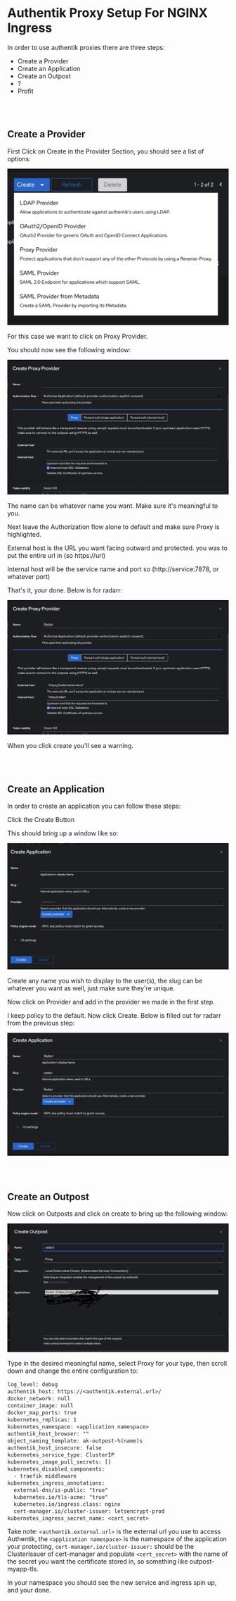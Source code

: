 # Authentik Proxy Setup For NGINX Ingress

In order to use authentik proxies there are three steps:

* Create a Provider
* Create an Application
* Create an Outpost
* ?
* Profit

<br>
<br>

## Create a Provider

First Click on Create in the Provider Section, you should see a list of options:

![image](img/authentik_click_provider.png)

For this case we want to click on Proxy Provider. 
  
You should now see the following window:

![image](img/authentik_new_provider.png)

The name can be whatever name you want. Make sure it's meaningful to you.  

Next leave the Authorization flow alone to default and make sure Proxy is highlighted.

External host is the URL you want facing outward and protected. you was to put the entire url in (so https://url)

Internal host will be the service name and port so (http://service:7878, or whatever port)

That's it, your done. Below is for radarr:

![image](img/radarr_done_provider.png)

When you click create you'll see a warning. 

<br>
<br>

## Create an Application

In order to create an application you can follow these steps:

Click the Create Button

This should bring up a window like so:

![image](img/authentik_blank_app.png)

Create any name you wish to display to the user(s), the slug can be whatever you want as well, just make sure they're unique. 

Now click on Provider and add in the provider we made in the first step.

I keep policy to the default. Now click Create. Below is filled out for radarr from the previous step:

![image](img/radarr_done_app.png)

<br>
<br>

## Create an Outpost

Now click on Outposts and click on create to bring up the following window:

![image](img/authentik_create_out.png)

Type in the desired meaningful name, select Proxy for your type, then scroll down and change the entire configuration to:

```
log_level: debug
authentik_host: https://<authentik.external.url>/
docker_network: null
container_image: null
docker_map_ports: true
kubernetes_replicas: 1
kubernetes_namespace: <application namespace>
authentik_host_browser: ""
object_naming_template: ak-outpost-%(name)s
authentik_host_insecure: false
kubernetes_service_type: ClusterIP
kubernetes_image_pull_secrets: []
kubernetes_disabled_components:
  - traefik middleware
kubernetes_ingress_annotations:
  external-dns/is-public: "true"
  kubernetes.io/tls-acme: "true"
  kubernetes.io/ingress.class: nginx
  cert-manager.io/cluster-issuer: letsencrypt-prod
kubernetes_ingress_secret_name: <cert_secret>

```

Take note: ```<authentik.external.url>``` is the external url you use to access Authentik, the ```<application namespace>``` is the namespace of the application your protecting, ```cert-manager.io/cluster-issuer:``` should be the ClusterIssuer of cert-manager and populate ```<cert_secret>``` with the name of the secret you want the certificate stored in, so something like outpost-myapp-tls.


In your namespace you should see the new service and ingress spin up, and your done.